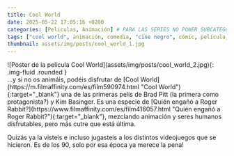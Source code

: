 ```yaml
---
title: Cool World
date: 2025-05-22 17:05:16 +0200
categories: [Peliculas, Animación] # PARA LAS SERIES NO PONER SUBCATEGORÍA Y PARA LAS PELICULAS SOLO 1 (POR EJEMPLO [Peliculas, Thriller])
tags: ["cool world", animación, comedia, "cine negro", cómic, película, "ralph bakshi"]
thumbnail: assets/img/posts/cool_world_1.jpg
---
```


<div class="row mb-4">
  <div class="col-md-5" markdown="1">
![Poster de la película Cool World](assets/img/posts/cool_world_2.jpg){: .img-fluid .rounded }
  </div>
  <div class="col-md-7" markdown="1">
...y si no os animáis, podéis disfrutar de [Cool World](https://m.filmaffinity.com/es/film590974.html "Cool World"){:target="_blank"} una de las primeras pelis de Brad Pitt (la primera como protagonista?) y Kim Basinger. Es una especie de [Quién engañó a Roger Rabbit?](https://www.filmaffinity.com/es/film416057.html "Quién engañó a Roger Rabbit?"){:target="_blank"}, mezclando animación y seres humanos disfrutables, pero más cutre que está última.

Quizás ya la visteis e incluso jugasteis a los distintos videojuegos que se hicieron. Es de los 90, solo por esa época ya merece la pena! 
  </div>
</div>
